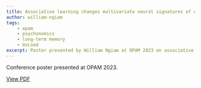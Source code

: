 ```yaml
---
title: Associative learning changes multivariate neural signatures of working memory load
author: william-ngiam
tags:
    - opam
    - psychonomics
    - long-term memory
    - mvLoad
excerpt: Poster presented by William Ngiam at OPAM 2023 on associative learning and working memory.
---
```


Conference poster presented at OPAM 2023.

[View PDF](https://palm-lab.github.io/images/presentations/OPAM2023.pdf)
